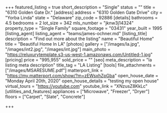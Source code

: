 +++
featured_listing = true
short_description = "Single"
status = ""
title = "6310 Golden Gate Dr."
[address]
address = "6310 Golden Gate Drive"
city = "Yorba Linda"
state = "Delaware"
zip_code = 92886
[details]
bathrooms = 4.5
bedrooms = 2
lot_size = 342
mls_number = "jknw3j14324"
property_type = "Single Family"
square_footage = "03431"
year_built = 1995
[listing_agent]
listing_agent = "teams/james-ochner.md"
[listing_title]
description = "Find out more about the listing"
name = "Beautiful Home"
title = "Beautiful Home In LA"
[photos]
gallery = ["/images/la.jpg", "/images/int2.jpg", "/images/int.jpg"]
main_photo = "https://reluxurytemplate.s3-us-west-1.amazonaws.com/Untitled-1.jpg"
[pricing]
price = "995,955"
sold_price = ""
[seo]
meta_description = "la listing meta description"
title_tag = "LA Listing"
[tools]
file_attachments = ["/images/MSARESUME.pdf"]
matterport_link = "https://my.matterport.com/show/?m=zEWsxhZpGba"
open_house_date = "Monday April 20th, 2020"
open_house_details = "testing my open house"
virtual_tours = "https://youtube.com"
youtube_link = "XNzusZ8KkLc"
[utilities_and_features]
appliances = ["Microwave", "Freezer", "Dryer"]
floors = ["Carpet", "Slate", "Concrete"]

+++
